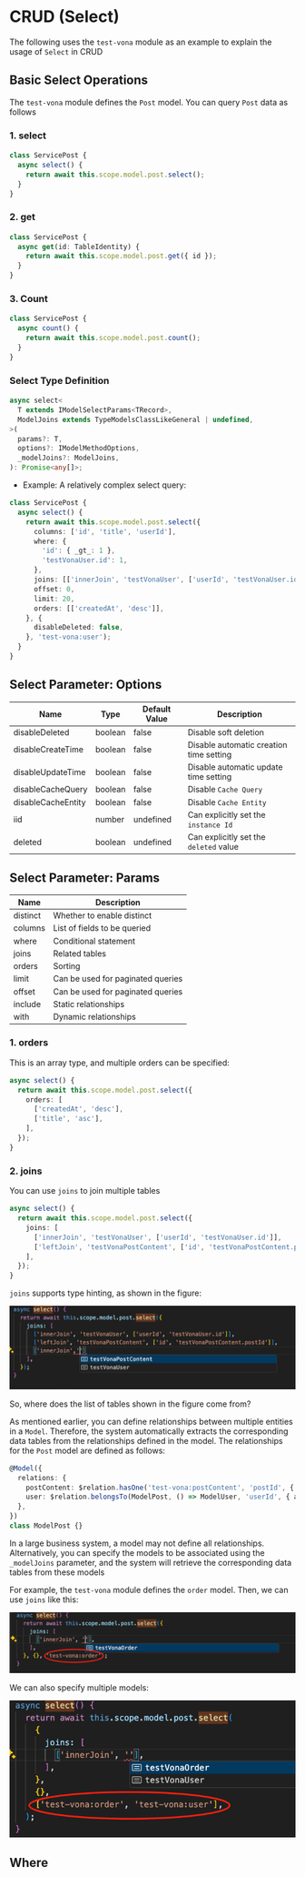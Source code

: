 # CRUD (Select)

The following uses the `test-vona` module as an example to explain the usage of `Select` in CRUD

## Basic Select Operations

The `test-vona` module defines the `Post` model. You can query `Post` data as follows

### 1. select

``` typescript
class ServicePost {
  async select() {
    return await this.scope.model.post.select();
  }
}
```

### 2. get

``` typescript
class ServicePost {
  async get(id: TableIdentity) {
    return await this.scope.model.post.get({ id });
  }
}
```

### 3. Count

``` typescript
class ServicePost {
  async count() {
    return await this.scope.model.post.count();
  }
}
```

### Select Type Definition

``` typescript
async select<
  T extends IModelSelectParams<TRecord>,
  ModelJoins extends TypeModelsClassLikeGeneral | undefined,
>(
  params?: T,
  options?: IModelMethodOptions,
  _modelJoins?: ModelJoins,
): Promise<any[]>;
```

* Example: A relatively complex select query:

``` typescript
class ServicePost {
  async select() {
    return await this.scope.model.post.select({
      columns: ['id', 'title', 'userId'],
      where: {
        'id': { _gt_: 1 },
        'testVonaUser.id': 1,
      },
      joins: [['innerJoin', 'testVonaUser', ['userId', 'testVonaUser.id']]],
      offset: 0,
      limit: 20,
      orders: [['createdAt', 'desc']],
    }, {
      disableDeleted: false,
    }, 'test-vona:user');
  }
}
```

## Select Parameter: Options

|Name|Type|Default Value|Description|
|--|--|--|--|
|disableDeleted|boolean|false|Disable soft deletion|
|disableCreateTime|boolean|false|Disable automatic creation time setting|
|disableUpdateTime|boolean|false|Disable automatic update time setting|
|disableCacheQuery|boolean|false|Disable `Cache Query`|
|disableCacheEntity|boolean|false|Disable `Cache Entity`|
|iid|number|undefined|Can explicitly set the `instance Id`|
|deleted|boolean|undefined|Can explicitly set the `deleted` value|

## Select Parameter: Params

|Name|Description|
|--|--|
|distinct|Whether to enable distinct|
|columns|List of fields to be queried|
|where|Conditional statement|
|joins|Related tables|
|orders|Sorting|
|limit|Can be used for paginated queries|
|offset|Can be used for paginated queries|
|include|Static relationships|
|with|Dynamic relationships|

### 1. orders

This is an array type, and multiple orders can be specified:

``` typescript
async select() {
  return await this.scope.model.post.select({
    orders: [
      ['createdAt', 'desc'],
      ['title', 'asc'],
    ],
  });
}
```

### 2. joins

You can use `joins` to join multiple tables

``` typescript
async select() {
  return await this.scope.model.post.select({
    joins: [
      ['innerJoin', 'testVonaUser', ['userId', 'testVonaUser.id']],
      ['leftJoin', 'testVonaPostContent', ['id', 'testVonaPostContent.postId']],
    ],
  });
}
```

`joins` supports type hinting, as shown in the figure:

![](../../../assets/img/orm/select/select-1.png)

So, where does the list of tables shown in the figure come from?

As mentioned earlier, you can define relationships between multiple entities in a `Model`. Therefore, the system automatically extracts the corresponding data tables from the relationships defined in the model. The relationships for the `Post` model are defined as follows:

``` typescript
@Model({
  relations: {
    postContent: $relation.hasOne('test-vona:postContent', 'postId', { columns: ['id', 'content'] }),
    user: $relation.belongsTo(ModelPost, () => ModelUser, 'userId', { autoload: true, columns: ['id', 'name'] }),
  },
})
class ModelPost {}
```

In a large business system, a model may not define all relationships. Alternatively, you can specify the models to be associated using the `_modelJoins` parameter, and the system will retrieve the corresponding data tables from these models

For example, the `test-vona` module defines the `order` model. Then, we can use `joins` like this:

![](../../../assets/img/orm/select/select-2.png)

We can also specify multiple models:

![](../../../assets/img/orm/select/select-3.png)

## Where

